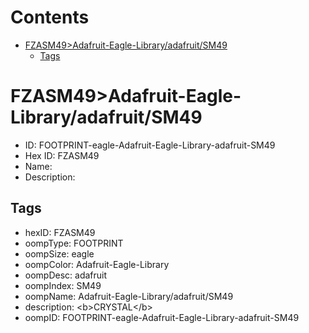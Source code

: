 



Contents
========

* [FZASM49>Adafruit-Eagle-Library/adafruit/SM49](#fzasm49adafruit-eagle-libraryadafruitsm49)
	* [Tags](#tags)

# FZASM49>Adafruit-Eagle-Library/adafruit/SM49

- ID: FOOTPRINT-eagle-Adafruit-Eagle-Library-adafruit-SM49
- Hex ID: FZASM49
- Name: 
- Description: 

## Tags

- hexID: FZASM49
- oompType: FOOTPRINT
- oompSize: eagle
- oompColor: Adafruit-Eagle-Library
- oompDesc: adafruit
- oompIndex: SM49
- oompName: Adafruit-Eagle-Library/adafruit/SM49
- description: &lt;b&gt;CRYSTAL&lt;/b&gt;
- oompID: FOOTPRINT-eagle-Adafruit-Eagle-Library-adafruit-SM49
